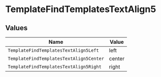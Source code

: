 # TemplateFindTemplatesTextAlign5


## Values

| Name                                    | Value                                   |
| --------------------------------------- | --------------------------------------- |
| `TemplateFindTemplatesTextAlign5Left`   | left                                    |
| `TemplateFindTemplatesTextAlign5Center` | center                                  |
| `TemplateFindTemplatesTextAlign5Right`  | right                                   |